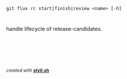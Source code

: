 
    git flux rc start|finish|review <name> [-h]

# 

handle lifecycle of release-candidates.

## 

<dl>
	<dt></dt>
	<dd></dd>
</dl>
 
<dl>
	<dt></dt>
	<dd></dd>
</dl>
 
<dl>
	<dt></dt>
	<dd></dd>
</dl>
 



<br/><br/>
---
<sup><i>created with <b><a href="https://github.com/eliranmal/styli.sh">styli.sh</a></b></i></sup>

